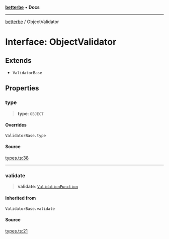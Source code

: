 [**betterbe**](../README.md) • **Docs**

---

[betterbe](../README.md) / ObjectValidator

# Interface: ObjectValidator

## Extends

- `ValidatorBase`

## Properties

### type

> **type**: `OBJECT`

#### Overrides

`ValidatorBase.type`

#### Source

[types.ts:38](https://github.com/ericvera/betterbe/blob/main/src/types.ts#L38)

---

### validate

> **validate**: [`ValidationFunction`](../type-aliases/ValidationFunction.md)

#### Inherited from

`ValidatorBase.validate`

#### Source

[types.ts:21](https://github.com/ericvera/betterbe/blob/main/src/types.ts#L21)
